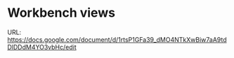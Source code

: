 # Workbench views

URL: https://docs.google.com/document/d/1rtsP1GFa39_dMO4NTkXwBiw7aA9tdDlDDdM4YO3vbHc/edit
